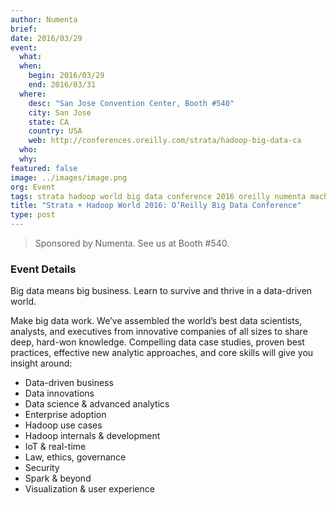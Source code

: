 ```yaml
---
author: Numenta
brief:
date: 2016/03/29
event:
  what:
  when:
    begin: 2016/03/29
    end: 2016/03/31
  where:
    desc: "San Jose Convention Center, Booth #540"
    city: San Jose
    state: CA
    country: USA
    web: http://conferences.oreilly.com/strata/hadoop-big-data-ca
  who:
  why:
featured: false
image: ../images/image.png
org: Event
tags: strata hadoop world big data conference 2016 oreilly numenta machine intelligence
title: "Strata + Hadoop World 2016: O’Reilly Big Data Conference"
type: post
---
```


> Sponsored by Numenta. See us at Booth #540.

### Event Details

Big data means big business. Learn to survive and thrive in a data-driven world.

Make big data work. We’ve assembled the world’s best data scientists, analysts,
and executives from innovative companies of all sizes to share deep, hard-won
knowledge. Compelling data case studies, proven best practices, effective new
analytic approaches, and core skills will give you insight around:

* Data-driven business
* Data innovations
* Data science & advanced analytics
* Enterprise adoption
* Hadoop use cases
* Hadoop internals & development
* IoT & real-time
* Law, ethics, governance
* Security
* Spark & beyond
* Visualization & user experience
